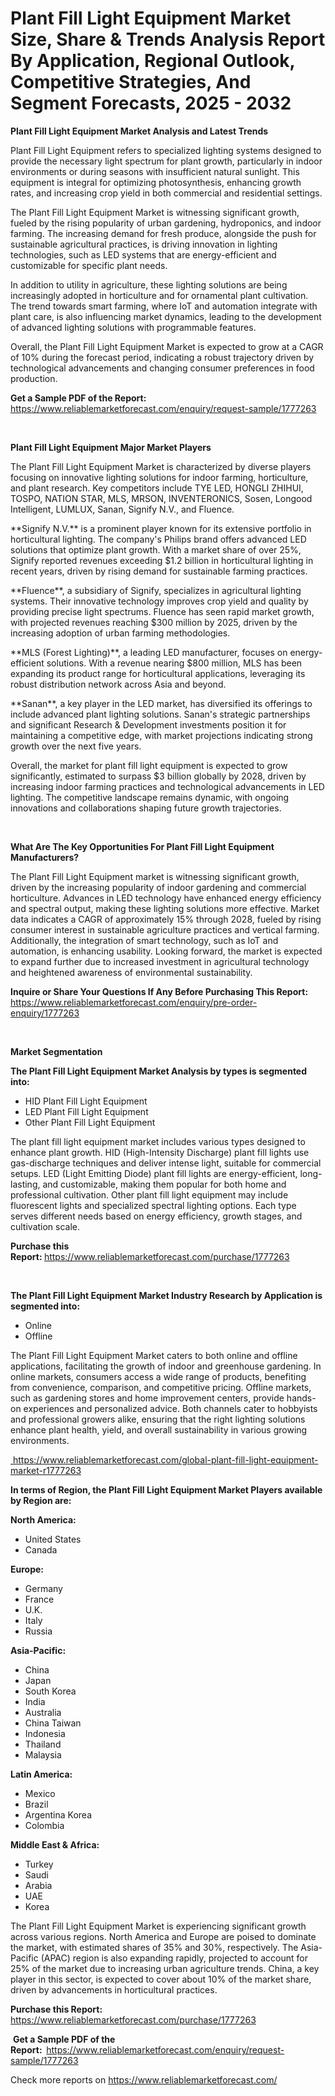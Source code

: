<p><h1>Plant Fill Light Equipment Market Size, Share & Trends Analysis Report By Application, Regional Outlook, Competitive Strategies, And Segment Forecasts, 2025 - 2032</h1></p><p><strong>Plant Fill Light Equipment Market Analysis and Latest Trends</strong></p>
<p><p>Plant Fill Light Equipment refers to specialized lighting systems designed to provide the necessary light spectrum for plant growth, particularly in indoor environments or during seasons with insufficient natural sunlight. This equipment is integral for optimizing photosynthesis, enhancing growth rates, and increasing crop yield in both commercial and residential settings.</p><p>The Plant Fill Light Equipment Market is witnessing significant growth, fueled by the rising popularity of urban gardening, hydroponics, and indoor farming. The increasing demand for fresh produce, alongside the push for sustainable agricultural practices, is driving innovation in lighting technologies, such as LED systems that are energy-efficient and customizable for specific plant needs.</p><p>In addition to utility in agriculture, these lighting solutions are being increasingly adopted in horticulture and for ornamental plant cultivation. The trend towards smart farming, where IoT and automation integrate with plant care, is also influencing market dynamics, leading to the development of advanced lighting solutions with programmable features.</p><p>Overall, the Plant Fill Light Equipment Market is expected to grow at a CAGR of 10% during the forecast period, indicating a robust trajectory driven by technological advancements and changing consumer preferences in food production.</p></p>
<p><strong>Get a Sample PDF of the Report:&nbsp;</strong> <a href="https://www.reliablemarketforecast.com/enquiry/request-sample/1777263?utm_campaign=2186&utm_medium=2&utm_source=Github&utm_content=ia&utm_term=27022025&utm_id=plant-fill-light-equipment">https://www.reliablemarketforecast.com/enquiry/request-sample/1777263</a></p>
<p>&nbsp;</p>
<p><strong>Plant Fill Light Equipment Major Market Players</strong></p>
<p><p>The Plant Fill Light Equipment Market is characterized by diverse players focusing on innovative lighting solutions for indoor farming, horticulture, and plant research. Key competitors include TYE LED, HONGLI ZHIHUI, TOSPO, NATION STAR, MLS, MRSON, INVENTERONICS, Sosen, Longood Intelligent, LUMLUX, Sanan, Signify N.V., and Fluence.</p><p>**Signify N.V.** is a prominent player known for its extensive portfolio in horticultural lighting. The company's Philips brand offers advanced LED solutions that optimize plant growth. With a market share of over 25%, Signify reported revenues exceeding $1.2 billion in horticultural lighting in recent years, driven by rising demand for sustainable farming practices.</p><p>**Fluence**, a subsidiary of Signify, specializes in agricultural lighting systems. Their innovative technology improves crop yield and quality by providing precise light spectrums. Fluence has seen rapid market growth, with projected revenues reaching $300 million by 2025, driven by the increasing adoption of urban farming methodologies.</p><p>**MLS (Forest Lighting)**, a leading LED manufacturer, focuses on energy-efficient solutions. With a revenue nearing $800 million, MLS has been expanding its product range for horticultural applications, leveraging its robust distribution network across Asia and beyond.</p><p>**Sanan**, a key player in the LED market, has diversified its offerings to include advanced plant lighting solutions. Sanan's strategic partnerships and significant Research & Development investments position it for maintaining a competitive edge, with market projections indicating strong growth over the next five years.</p><p>Overall, the market for plant fill light equipment is expected to grow significantly, estimated to surpass $3 billion globally by 2028, driven by increasing indoor farming practices and technological advancements in LED lighting. The competitive landscape remains dynamic, with ongoing innovations and collaborations shaping future growth trajectories.</p></p>
<p>&nbsp;</p>
<p><strong>What Are The Key Opportunities For Plant Fill Light Equipment Manufacturers?</strong></p>
<p><p>The Plant Fill Light Equipment market is witnessing significant growth, driven by the increasing popularity of indoor gardening and commercial horticulture. Advances in LED technology have enhanced energy efficiency and spectral output, making these lighting solutions more effective. Market data indicates a CAGR of approximately 15% through 2028, fueled by rising consumer interest in sustainable agriculture practices and vertical farming. Additionally, the integration of smart technology, such as IoT and automation, is enhancing usability. Looking forward, the market is expected to expand further due to increased investment in agricultural technology and heightened awareness of environmental sustainability.</p></p>
<p><strong>Inquire or Share Your Questions If Any Before Purchasing This Report:</strong> <a href="https://www.reliablemarketforecast.com/enquiry/pre-order-enquiry/1777263?utm_campaign=2186&utm_medium=2&utm_source=Github&utm_content=ia&utm_term=27022025&utm_id=plant-fill-light-equipment">https://www.reliablemarketforecast.com/enquiry/pre-order-enquiry/1777263</a></p>
<p>&nbsp;</p>
<p><strong>Market Segmentation</strong></p>
<p><strong>The Plant Fill Light Equipment Market Analysis by types is segmented into:</strong></p>
<p><ul><li>HID Plant Fill Light Equipment</li><li>LED Plant Fill Light Equipment</li><li>Other Plant Fill Light Equipment</li></ul></p>
<p><p>The plant fill light equipment market includes various types designed to enhance plant growth. HID (High-Intensity Discharge) plant fill lights use gas-discharge techniques and deliver intense light, suitable for commercial setups. LED (Light Emitting Diode) plant fill lights are energy-efficient, long-lasting, and customizable, making them popular for both home and professional cultivation. Other plant fill light equipment may include fluorescent lights and specialized spectral lighting options. Each type serves different needs based on energy efficiency, growth stages, and cultivation scale.</p></p>
<p><strong>Purchase this Report:&nbsp;</strong><a href="https://www.reliablemarketforecast.com/purchase/1777263?utm_campaign=2186&utm_medium=2&utm_source=Github&utm_content=ia&utm_term=27022025&utm_id=plant-fill-light-equipment">https://www.reliablemarketforecast.com/purchase/1777263</a></p>
<p>&nbsp;</p>
<p><strong>The Plant Fill Light Equipment Market Industry Research by Application is segmented into:</strong></p>
<p><ul><li>Online</li><li>Offline</li></ul></p>
<p><p>The Plant Fill Light Equipment Market caters to both online and offline applications, facilitating the growth of indoor and greenhouse gardening. In online markets, consumers access a wide range of products, benefiting from convenience, comparison, and competitive pricing. Offline markets, such as gardening stores and home improvement centers, provide hands-on experiences and personalized advice. Both channels cater to hobbyists and professional growers alike, ensuring that the right lighting solutions enhance plant health, yield, and overall sustainability in various growing environments.</p></p>
<p><a href="https://www.reliablemarketforecast.com/global-plant-fill-light-equipment-market-r1777263?utm_campaign=2186&utm_medium=2&utm_source=Github&utm_content=ia&utm_term=27022025&utm_id=plant-fill-light-equipment">&nbsp;https://www.reliablemarketforecast.com/global-plant-fill-light-equipment-market-r1777263</a></p>
<p><strong>In terms of Region, the Plant Fill Light Equipment Market Players available by Region are:</strong></p>
<p>
    <p> <strong> North America: </strong>
        <ul>
            <li>United States</li>
            <li>Canada</li>
        </ul>
        </p> 
    <p> <strong> Europe: </strong>
        <ul>
            <li>Germany</li>
            <li>France</li>
            <li>U.K.</li>
            <li>Italy</li>
            <li>Russia</li>
        </ul>
        </p> 
    <p> <strong> Asia-Pacific: </strong>
        <ul>
            <li>China</li>
            <li>Japan</li>
            <li>South Korea</li>
            <li>India</li>
            <li>Australia</li>
            <li>China Taiwan</li>
            <li>Indonesia</li>
            <li>Thailand</li>
            <li>Malaysia</li>
        </ul>
        </p> 
    <p> <strong> Latin America: </strong>
        <ul>
            <li>Mexico</li>
            <li>Brazil</li>
            <li>Argentina Korea</li>
            <li>Colombia</li>
        </ul>
        </p> 
    <p> <strong> Middle East & Africa: </strong>
        <ul>
            <li>Turkey</li>
            <li>Saudi</li>
            <li>Arabia</li>
            <li>UAE</li>
            <li>Korea</li>
        </ul>
    </p>
    </p>
<p><p>The Plant Fill Light Equipment Market is experiencing significant growth across various regions. North America and Europe are poised to dominate the market, with estimated shares of 35% and 30%, respectively. The Asia-Pacific (APAC) region is also expanding rapidly, projected to account for 25% of the market due to increasing urban agriculture trends. China, a key player in this sector, is expected to cover about 10% of the market share, driven by advancements in horticultural practices.</p></p>
<p><strong>Purchase this Report: </strong><a href="https://www.reliablemarketforecast.com/purchase/1777263?utm_campaign=2186&utm_medium=2&utm_source=Github&utm_content=ia&utm_term=27022025&utm_id=plant-fill-light-equipment">https://www.reliablemarketforecast.com/purchase/1777263</a></p>
<p>&nbsp;<strong>Get a Sample PDF of the Report:&nbsp;&nbsp;</strong><a href="https://www.reliablemarketforecast.com/enquiry/request-sample/1777263?utm_campaign=2186&utm_medium=2&utm_source=Github&utm_content=ia&utm_term=27022025&utm_id=plant-fill-light-equipment">https://www.reliablemarketforecast.com/enquiry/request-sample/1777263</a></p>
<p><strong></strong></p>
<p>Check more reports on <a href="https://www.reliablemarketforecast.com/?utm_campaign=2186&utm_medium=2&utm_source=Github&utm_content=ia&utm_term=27022025&utm_id=plant-fill-light-equipment">https://www.reliablemarketforecast.com/</a></p>